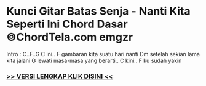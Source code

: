 
 # Kunci Gitar Batas Senja - Nanti Kita Seperti Ini Chord Dasar ©ChordTela.com emgzr


Intro : C..F..G C ini.. F gambaran kita suatu hari nanti Dm setelah sekian lama kita jalani G lewati masa-masa yang berarti.. C kini.. F ku sudah yakin

###  <a href="https://shortlighzx.web.app?sq=Kunci Gitar Batas Senja - Nanti Kita Seperti Ini Chord Dasar ©ChordTela.com"> >> VERSI LENGKAP KLIK DISINI << </a>
